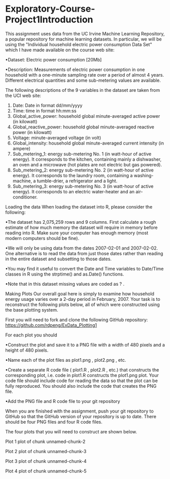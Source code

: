 # Exploratory-Course-Project1Introduction
This assignment uses data from the UC Irvine Machine Learning Repository, a popular repository for machine learning datasets. In particular, we will be using the "Individual household electric power consumption Data Set" which I have made available on the course web site:

•Dataset: Electric power consumption [20Mb]


•Description: Measurements of electric power consumption in one household with a one-minute sampling rate over a period of almost 4 years. Different electrical quantities and some sub-metering values are available.


The following descriptions of the 9 variables in the dataset are taken from the UCI web site:
1. Date: Date in format dd/mm/yyyy 
2. Time: time in format hh:mm:ss 
3. Global_active_power: household global minute-averaged active power (in kilowatt) 
4. Global_reactive_power: household global minute-averaged reactive power (in kilowatt) 
5. Voltage: minute-averaged voltage (in volt) 
6. Global_intensity: household global minute-averaged current intensity (in ampere) 
7. Sub_metering_1: energy sub-metering No. 1 (in watt-hour of active energy). It corresponds to the kitchen, containing mainly a dishwasher, an oven and a microwave (hot plates are not electric but gas powered). 
8. Sub_metering_2: energy sub-metering No. 2 (in watt-hour of active energy). It corresponds to the laundry room, containing a washing-machine, a tumble-drier, a refrigerator and a light. 
9. Sub_metering_3: energy sub-metering No. 3 (in watt-hour of active energy). It corresponds to an electric water-heater and an air-conditioner.



Loading the data
When loading the dataset into R, please consider the following:

•The dataset has 2,075,259 rows and 9 columns. First calculate a rough estimate of how much memory the dataset will require in memory before reading into R. Make sure your computer has enough memory (most modern computers should be fine).


•We will only be using data from the dates 2007-02-01 and 2007-02-02. One alternative is to read the data from just those dates rather than reading in the entire dataset and subsetting to those dates.


•You may find it useful to convert the Date and Time variables to Date/Time classes in R using the  strptime()  and  as.Date()  functions.


•Note that in this dataset missing values are coded as  ? .




Making Plots
Our overall goal here is simply to examine how household energy usage varies over a 2-day period in February, 2007. Your task is to reconstruct the following plots below, all of which were constructed using the base plotting system.

First you will need to fork and clone the following GitHub repository: https://github.com/rdpeng/ExData_Plotting1

For each plot you should

•Construct the plot and save it to a PNG file with a width of 480 pixels and a height of 480 pixels.


•Name each of the plot files as  plot1.png ,  plot2.png , etc.


•Create a separate R code file ( plot1.R ,  plot2.R , etc.) that constructs the corresponding plot, i.e. code in  plot1.R  constructs the  plot1.png  plot. Your code file should include code for reading the data so that the plot can be fully reproduced. You should also include the code that creates the PNG file.


•Add the PNG file and R code file to your git repository


When you are finished with the assignment, push your git repository to GitHub so that the GitHub version of your repository is up to date. There should be four PNG files and four R code files.

The four plots that you will need to construct are shown below. 



Plot 1
plot of chunk unnamed-chunk-2 



Plot 2
plot of chunk unnamed-chunk-3 



Plot 3
plot of chunk unnamed-chunk-4 



Plot 4
plot of chunk unnamed-chunk-5 

